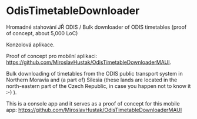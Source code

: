 # OdisTimetableDownloader

Hromadné stahování JŘ ODIS / Bulk downloader of ODIS timetables (proof of concept, about 5,000 LoC)

Konzolová aplikace.

Proof of concept pro mobilní aplikaci: https://github.com/MiroslavHustak/OdisTimetableDownloaderMAUI.


Bulk downloading of timetables from the ODIS public transport system in Northern Moravia and (a part of) Silesia (these lands are located 
in the north-eastern part of the Czech Republic, in case you happen not to know it :-) ).

This is a console app and it serves as a proof of concept for this mobile app: https://github.com/MiroslavHustak/OdisTimetableDownloaderMAUI
